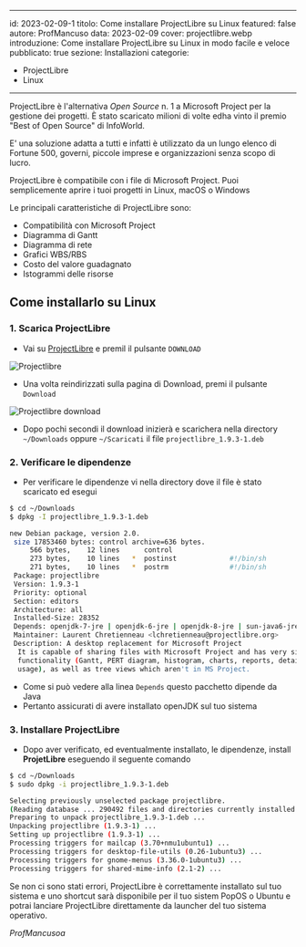 
---
id: 2023-02-09-1
titolo: Come installare ProjectLibre su Linux
featured: false
autore: ProfMancuso
data: 2023-02-09
cover: projectlibre.webp
introduzione: Come installare ProjectLibre su Linux in modo facile e veloce
pubblicato: true
sezione: Installazioni
categorie:
  - ProjectLibre
  - Linux
---


ProjectLibre è l'alternativa *Open Source* n. 1 a Microsoft Project per la gestione dei progetti. 
È stato scaricato milioni di volte edha vinto il premio "Best of Open Source" di InfoWorld. 

E' una soluzione adatta a tutti e infatti è utilizzato da un lungo elenco di Fortune 500, governi, piccole imprese e organizzazioni senza scopo di lucro.

ProjectLibre è compatibile con i file di Microsoft Project. Puoi semplicemente aprire i tuoi progetti in Linux, macOS o Windows

Le principali caratteristiche di ProjectLibre sono:

- Compatibilità con Microsoft Project
- Diagramma di Gantt
- Diagramma di rete
- Grafici WBS/RBS
- Costo del valore guadagnato
- Istogrammi delle risorse

## Come installarlo su Linux

### 1. Scarica ProjectLibre

- Vai su <a rel=”nofollow” href="https://www.projectlibre.com/" target="_blank" title="Project Libre">ProjectLibre</a> e premil il pulsante `DOWNLOAD`
  
![Projectlibre](/img/posts/come-installare-projectlibre-su-linux/projectlibre_01.webp)

- Una volta reindirizzati sulla pagina di Download, premi il pulsante `Download`

![Projectlibre download](/img/posts/come-installare-projectlibre-su-linux/projectlibre_02.webp)

- Dopo pochi secondi il download inizierà e scarichera nella directory `~/Downloads` oppure `~/Scaricati` il file `projectlibre_1.9.3-1.deb`

### 2. Verificare le dipendenze

- Per verificare le dipendenze vi nella directory dove il file è stato scaricato ed esegui

```bash
$ cd ~/Downloads
$ dpkg -I projectlibre_1.9.3-1.deb

new Debian package, version 2.0.
 size 17853460 bytes: control archive=636 bytes.
     566 bytes,    12 lines      control              
     273 bytes,    10 lines   *  postinst             #!/bin/sh
     271 bytes,    10 lines   *  postrm               #!/bin/sh
 Package: projectlibre
 Version: 1.9.3-1
 Priority: optional
 Section: editors
 Architecture: all
 Installed-Size: 28352
 Depends: openjdk-7-jre | openjdk-6-jre | openjdk-8-jre | sun-java6-jre | java7-runtime | java6-runtime | java8-runtime
 Maintainer: Laurent Chretienneau <lchretienneau@projectlibre.org>
 Description: A desktop replacement for Microsoft Project
  It is capable of sharing files with Microsoft Project and has very similar
  functionality (Gantt, PERT diagram, histogram, charts, reports, detailed
  usage), as well as tree views which aren't in MS Project.

```

- Come si può vedere alla linea `Depends` questo pacchetto dipende da Java
- Pertanto assicurati di avere installato openJDK sul tuo sistema

### 3. Installare ProjectLibre

- Dopo aver verificato, ed eventualmente installato, le dipendenze, install **ProjetLibre** eseguendo il seguente comando

```bash
$ cd ~/Downloads
$ sudo dpkg -i projectlibre_1.9.3-1.deb

Selecting previously unselected package projectlibre.
(Reading database ... 290492 files and directories currently installed.)
Preparing to unpack projectlibre_1.9.3-1.deb ...
Unpacking projectlibre (1.9.3-1) ...
Setting up projectlibre (1.9.3-1) ...
Processing triggers for mailcap (3.70+nmu1ubuntu1) ...
Processing triggers for desktop-file-utils (0.26-1ubuntu3) ...
Processing triggers for gnome-menus (3.36.0-1ubuntu3) ...
Processing triggers for shared-mime-info (2.1-2) ...
```

Se non ci sono stati errori, ProjectLibre è correttamente installato sul tuo sistema e uno shortcut sarà disponibile per il tuo sistem PopOS o Ubuntu e potrai lanciare ProjectLibre direttamente da launcher del tuo sistema operativo.

*ProfMancusoa*


